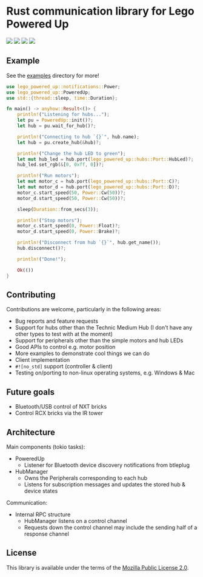# Rust communication library for Lego Powered Up

[![](https://img.shields.io/github/license/sciguy16/lego-powered-up?style=plastic)](https://choosealicense.com/licenses/mpl-2.0/)
![](https://img.shields.io/github/workflow/status/sciguy16/lego-powered-up/build?style=plastic)
[![](https://img.shields.io/crates/v/lego-powered-up?style=plastic)](https://crates.io/crates/lego-powered-up)
[![](https://img.shields.io/docsrs/lego-powered-up?style=plastic)](https://docs.rs/lego-powered-up)


## Example

See the [examples](https://github.com/sciguy16/lego-powered-up/tree/main/examples) directory for more!

```rust
use lego_powered_up::notifications::Power;
use lego_powered_up::PoweredUp;
use std::{thread::sleep, time::Duration};

fn main() -> anyhow::Result<()> {
    println!("Listening for hubs...");
    let pu = PoweredUp::init()?;
    let hub = pu.wait_for_hub()?;

    println!("Connecting to hub `{}`", hub.name);
    let hub = pu.create_hub(&hub)?;

    println!("Change the hub LED to green");
    let mut hub_led = hub.port(lego_powered_up::hubs::Port::HubLed)?;
    hub_led.set_rgb(&[0, 0xff, 0])?;

    println!("Run motors");
    let mut motor_c = hub.port(lego_powered_up::hubs::Port::C)?;
    let mut motor_d = hub.port(lego_powered_up::hubs::Port::D)?;
    motor_c.start_speed(50, Power::Cw(50))?;
    motor_d.start_speed(50, Power::Cw(50))?;

    sleep(Duration::from_secs(3));

    println!("Stop motors");
    motor_c.start_speed(0, Power::Float)?;
    motor_d.start_speed(0, Power::Brake)?;

    println!("Disconnect from hub `{}`", hub.get_name());
    hub.disconnect()?;

    println!("Done!");

    Ok(())
}
```

## Contributing
Contributions are welcome, particularly in the following areas:
* Bug reports and feature requests
* Support for hubs other than the Technic Medium Hub (I don't have any other types to test with at the moment)
* Support for peripherals other than the simple motors and hub LEDs
* Good APIs to control e.g. motor position
* More examples to demonstrate cool things we can do
* Client implementation
* `#![no_std]` support (controller & client)
* Testing on/porting to non-linux operating systems, e.g. Windows & Mac

## Future goals
* Bluetooth/USB control of NXT bricks
* Control RCX bricks via the IR tower

## Architecture

Main components (tokio tasks):

* PoweredUp
  * Listener for Bluetooth device discovery notifications from btleplug
* HubManager
  * Owns the Peripherals corresponding to each hub
  * Listens for subscription messages and updates the stored hub & device states

Communication:
* Internal RPC structure
  * HubManager listens on a control channel
  * Requests down the control channel may include the sending half of a response channel

## License
This library is available under the terms of the [Mozilla Public License 2.0](https://choosealicense.com/licenses/mpl-2.0/).